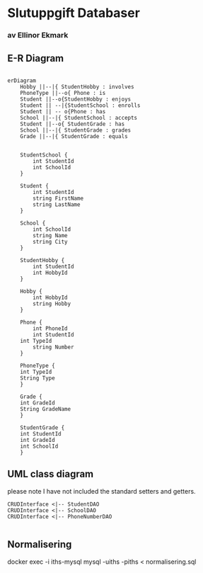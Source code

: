 # Slutuppgift Databaser

### av Ellinor Ekmark



## E-R Diagram


```mermaid

erDiagram    
    Hobby ||--|{ StudentHobby : involves
    PhoneType ||--o{ Phone : is
    Student ||--o{StudentHobby : enjoys
    Student || --|{StudentSchool : enrolls
    Student || -- o{Phone : has
    School ||--|{ StudentSchool : accepts
    Student ||--o{ StudentGrade : has
    School ||--|{ StudentGrade : grades
    Grade ||--|{ StudentGrade : equals
    
    
    StudentSchool {
        int StudentId
        int SchoolId
    }
    
    Student {
        int StudentId
        string FirstName
        string LastName
    }
    
    School {
        int SchoolId
        string Name
        string City
    }

    StudentHobby {
        int StudentId
        int HobbyId
    }

    Hobby {
        int HobbyId
        string Hobby
    }

    Phone {
        int PhoneId
        int StudentId
	int TypeId
        string Number
    }

    PhoneType {
	int TypeId
	String Type
    }

    Grade {
	int GradeId
	String GradeName
    }

    StudentGrade {
	int StudentId
	int GradeId
	int SchoolId
    }

```
## UML class diagram
please note I have not included the standard setters and getters.

```mermaid
CRUDInterface <|-- StudentDAO
CRUDInterface <|-- SchoolDAO
CRUDInterface <|-- PhoneNumberDAO


```


## Normalisering

docker exec -i iths-mysql mysql -uiths -piths < normalisering.sql
